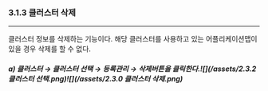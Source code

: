 ### 3.1.3 클러스터 삭제

---

클러스터 정보를 삭제하는 기능이다. 해당 클러스터를 사용하고 있는 어플리케이션맵이 있을 경우 삭제를 할 수 없다.

##### a\)    클러스터 → 클러스터 선택 → 등록관리 → 삭제버튼을 클릭한다.![](/assets/2.3.2 클러스터 선택.png)![](/assets/2.3.0 클러스터 삭제.png)



